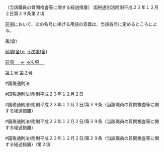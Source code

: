 （当該職員の質問検査等に関する経過措置）
国税通則法附則平成２３年１２月２日第３９条第２項

[前項](国税通則法＿＿＿＿附則平成２３年１２月２日第３９条第１項)において、次の各号に掲げる用語の意義は、当該各号に定めるところによる。

[条(全)](国税通則法＿＿＿＿附則平成２３年１２月２日第３９条_.md)

[前項(全)←](国税通則法＿＿＿＿附則平成２３年１２月２日第３９条第１項_.md)    [→次項(全)](国税通則法＿＿＿＿附則平成２３年１２月２日第３９条第３項_.md)

[前項 　 ←](国税通則法＿＿＿＿附則平成２３年１２月２日第３９条第１項.md)    [→次項 　 ](国税通則法＿＿＿＿附則平成２３年１２月２日第３９条第３項.md)

[第１号](国税通則法＿＿＿＿附則平成２３年１２月２日第３９条第２項第１号.md)  [第２号](国税通則法＿＿＿＿附則平成２３年１２月２日第３９条第２項第２号.md)  

#国税通則法

#国税通則法/附則平成２３年１２月２日

#国税通則法/附則平成２３年１２月２日/第３９条（当該職員の質問検査等に関する経過措置）

#国税通則法/附則平成２３年１２月２日/第３９条（当該職員の質問検査等に関する経過措置）

#国税通則法/附則平成２３年１２月２日/第３９条（当該職員の質問検査等に関する経過措置）/第２項


